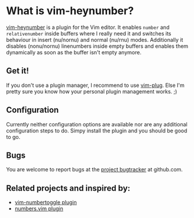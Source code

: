 # What is vim-heynumber?
[vim-heynumber][what-vim-heynumber] is a plugin for the Vim editor.
It enables `number` and `relativenumber` inside buffers where I really need it and switches
its behaviour in insert (nu/nornu) and normal (nu/rnu) modes.
Additionally it disables (nonu/nornu) linenumbers inside empty buffers and enables them dynamically
as soon as the buffer isn't empty anymore.

[what-vim-heynumber]:https://github.com/frace/vim-heynumber


## Get it!
If you don't use a plugin manager, I recommend to use [vim-plug][getit-vimplug].
Else I'm pretty sure you know how your personal plugin management works. ;)

[getit-vimplug]: https://github.com/junegunn/vim-plug


## Configuration
Currently neither configuration options are available nor are any additional configuration
steps to do. Simpy install the plugin and you should be good to go.


## Bugs
You are welcome to report bugs at the [project bugtracker][bugs-tracker] at github.com.

[bugs-tracker]: https://github.com/frace/vim-heynumber/issues


## Related projects and inspired by:
+ [vim-numbertoggle plugin][related-1]
+ [numbers.vim plugin][related-2]

[related-1]: https://github.com/jeffkreeftmeijer/vim-numbertoggle
[related-2]: https://github.com/myusuf3/numbers.vim
